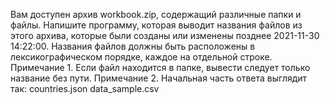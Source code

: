 Вам доступен архив workbook.zip, содержащий различные папки и файлы. Напишите программу, которая выводит названия файлов из этого архива, которые были созданы или изменены позднее 2021-11-30 14:22:00. Названия файлов должны быть расположены в лексикографическом порядке, каждое на отдельной строке.
Примечание 1. Если файл находится в папке, вывести следует только название без пути.
Примечание 2. Начальная часть ответа выглядит так:
countries.json
data_sample.csv